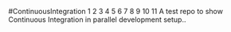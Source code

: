 #ContinuousIntegration
1
2
3
4
5
6
7
8
9
10
11
A test repo to show Continuous Integration in parallel development setup..
